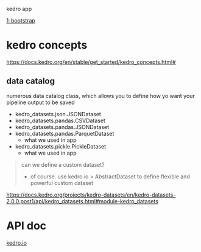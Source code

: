 
kedro app


[1-bootstrap](./docs/1-bootstrap.md)



# kedro concepts

https://docs.kedro.org/en/stable/get_started/kedro_concepts.html#



## data catalog

numerous data catalog class, which allows you to define how yo want your pipeline output to be saved
+ kedro_datasets.json.JSONDataset
+ kedro_datasets.pandas.CSVDataset
+ kedro_datasets.pandas.JSONDataset
+ kedro_datasets.pandas.ParquetDataset
  + what we used in app
+ kedro_datasets.pickle.PickleDataset
  + what we used in app

> can we define a custom dataset?
> + of course. use kedro.io > AbstractDataset to define flexible and powerful custom dataset

https://docs.kedro.org/projects/kedro-datasets/en/kedro-datasets-2.0.0.post1/api/kedro_datasets.html#module-kedro_datasets


# API doc

[kedro.io](./docs/2-API-doc/kedro-io.md)